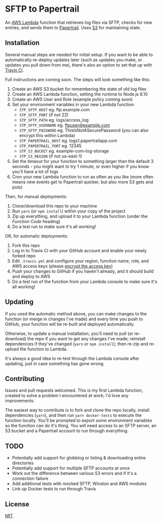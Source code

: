 # SFTP to Papertrail

An [AWS Lambda](https://aws.amazon.com/lambda/) function that retrieves log files via SFTP, checks for new entries, and sends them to [Papertrail](https://papertrailapp.com/). Uses [S3](https://aws.amazon.com/s3/) for maintaining state.

## Installation

Several manual steps are needed for initial setup. If you want to be able to automatically re-deploy updates later (such as updates you make, or updates you pull down from me), there's also an option to set that up with [Travis CI](https://travis-ci.org/).

Full instructions are coming soon. The steps will look something like this:

1. Create an AWS S3 bucket for remembering the state of old log files
1. Create an AWS Lambda function, setting the runtime to Node.js 6.10
1. Create an AWS User and Role (example policy coming soon)
1. Set your environment variables in your new Lambda function:
    * `STP_SFTP_HOST` eg. ftp.example.com
    * `STP_SFTP_PORT` (if not 22)
    * `STP_SFTP_PATH` eg. logs/access_log
    * `STP_SFTP_USERNAME` eg. ftpuser@example.com
    * `STP_SFTP_PASSWORD` eg. ThisIsNotASecurePassword (you can also encrypt this within Lambda)
    * `STP_PAPERTRAIL_HOST` eg. logs1.papertrailapp.com
    * `STP_PAPERTRAIL_PORT` eg. 12345
    * `STP_S3_BUCKET` eg. example-com-log-storage
    * `STP_S3_REGION` (if not us-east-1)
1. Set the timeout for your function to something larger than the default 3 seconds - you might want to try 1 minute, or even higher if you know you'll have a lot of logs
1. Cron your new Lambda function to run as often as you like (more often means new events get to Papertrail quicker, but also more S3 gets and puts)

Then, for manual deployments:

1. Clone/download this repo to your machine
1. Run `yarn` (or `npm install`) within your copy of the project
1. Zip up everything, and upload it to your Lambda function (under the _Function Code_ heading)
1. Do a test run to make sure it's all working!

OR, for automatic deployments:

1. Fork this repo
1. Log in to Travis CI with your GitHub account and enable your newly forked repo
1. Edit `.travis.yml` and configure your region, function name, role, and AWS access keys (please [encrypt the access key](https://docs.travis-ci.com/user/encryption-keys#Usage))
1. Push your changes to GitHub if you haven't already, and it should build and deploy to AWS
1. Do a test run of the function from your Lambda console to make sure it's all working!

## Updating

If you used the automatic method above, you can make changes to the function (or merge in changes I've made) and every time you push to GitHub, your function will be re-built and deployed automatically.

Otherwise, to update a manual installation, you'll need to pull (or re-download) the repo if you want to get any changes I've made; reinstall dependencies if they've changed (`yarn` or `npm install`); then re-zip and re-upload the function to Lambda.

It's always a good idea to re-test through the Lambda console after updating, just in case something has gone wrong.

## Contributing

Issues and pull requests welcomed. This is my first Lambda function, created to solve a problem I encountered at work; I'd love any improvements.

The easiest way to contribute is to fork and clone the repo locally, install dependencies (`yarn`), and then run `yarn docker-tests` to execute the function locally. You'll be prompted to export some environment variables so the function can do it's thing. You will need access to an SFTP server, an S3 bucket and a Papertrail account to run through everything.

## TODO

- Potentially add support for globbing or listing & downloading entire directories
- Potentially add support for multiple SFTP accounts at once
- Work out the difference between various S3 errors and if it's a connection failure
- Add additional tests with mocked SFTP, Winston and AWS modules
- Link up Docker tests to run through Travis

## License

[MIT](LICENSE).
